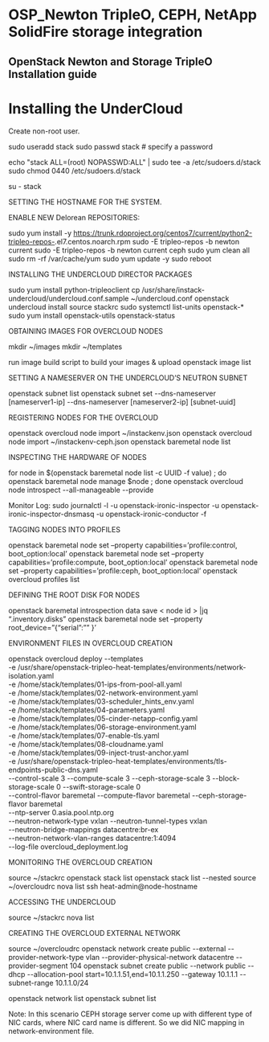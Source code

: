 # OSP_Newton TripleO, CEPH, NetApp SolidFire storage integration

OpenStack Newton and Storage TripleO Installation guide
-------------------------------------------------------------


Installing the UnderCloud
===================================
Create non-root user.

sudo useradd stack
sudo passwd stack  # specify a password

echo "stack ALL=(root) NOPASSWD:ALL" | sudo tee -a /etc/sudoers.d/stack
sudo chmod 0440 /etc/sudoers.d/stack

su - stack


SETTING THE HOSTNAME FOR THE SYSTEM.

ENABLE NEW Delorean REPOSITORIES:

sudo yum install -y https://trunk.rdoproject.org/centos7/current/python2-tripleo-repos-<version>.el7.centos.noarch.rpm
sudo -E tripleo-repos -b newton current
sudo -E tripleo-repos -b newton current ceph
sudo yum clean all
sudo rm -rf /var/cache/yum
sudo yum update -y
sudo reboot

INSTALLING THE UNDERCLOUD DIRECTOR PACKAGES

sudo yum install python-tripleoclient
cp /usr/share/instack-undercloud/undercloud.conf.sample ~/undercloud.conf
openstack undercloud install
source stackrc
sudo systemctl list-units openstack-*
sudo yum install openstack-utils
openstack-status

OBTAINING IMAGES FOR OVERCLOUD NODES

mkdir ~/images
mkdir ~/templates

run image build script to build your images & upload
openstack image list


SETTING A NAMESERVER ON THE UNDERCLOUD’S NEUTRON SUBNET

openstack subnet list
openstack subnet set --dns-nameserver [nameserver1-ip] --dns-nameserver [nameserver2-ip] [subnet-uuid]


REGISTERING NODES FOR THE OVERCLOUD

openstack overcloud node import ~/instackenv.json
openstack overcloud node import ~/instackenv-ceph.json
openstack baremetal node list

INSPECTING THE HARDWARE OF NODES

for node in $(openstack baremetal node list -c UUID -f value) ; do openstack baremetal node manage $node ; done
openstack overcloud node introspect --all-manageable --provide

Monitor Log:
sudo journalctl -l -u openstack-ironic-inspector -u openstack-ironic-inspector-dnsmasq -u openstack-ironic-conductor -f


TAGGING NODES INTO PROFILES

openstack baremetal node set –property capabilities=’profile:control, boot_option:local’  <control-node-id>
openstack baremetal node set –property capabilities=’profile:compute, boot_option:local’  <compute-node-id>
openstack baremetal node set –property capabilities=’profile:ceph, boot_option:local’  <ceph-node-id>
openstack overcloud profiles list


DEFINING THE ROOT DISK FOR NODES

openstack baremetal introspection data save < node id > |jq “.inventory.disks”
openstack baremetal node set –property root_device=”{“serial”:”<root-disk-of-the-system>” }’ <node id>


ENVIRONMENT FILES IN OVERCLOUD CREATION

openstack overcloud deploy --templates \
-e /usr/share/openstack-tripleo-heat-templates/environments/network-isolation.yaml \
-e /home/stack/templates/01-ips-from-pool-all.yaml \
-e /home/stack/templates/02-network-environment.yaml \
-e /home/stack/templates/03-scheduler_hints_env.yaml \
-e /home/stack/templates/04-parameters.yaml \
-e /home/stack/templates/05-cinder-netapp-config.yaml \
-e /home/stack/templates/06-storage-environment.yaml \
-e /home/stack/templates/07-enable-tls.yaml \
-e /home/stack/templates/08-cloudname.yaml \
-e /home/stack/templates/09-inject-trust-anchor.yaml \
-e /usr/share/openstack-tripleo-heat-templates/environments/tls-endpoints-public-dns.yaml \
--control-scale 3 --compute-scale 3 --ceph-storage-scale 3 --block-storage-scale 0 --swift-storage-scale 0 \
--control-flavor baremetal --compute-flavor baremetal --ceph-storage-flavor baremetal \
--ntp-server 0.asia.pool.ntp.org \
--neutron-network-type vxlan --neutron-tunnel-types vxlan \
--neutron-bridge-mappings datacentre:br-ex \
--neutron-network-vlan-ranges datacentre:1:4094 \
--log-file overcloud_deployment.log


MONITORING THE OVERCLOUD CREATION

source ~/stackrc
openstack stack list
openstack stack list --nested
source ~/overcloudrc
nova list
ssh heat-admin@node-hostname


ACCESSING THE UNDERCLOUD

source ~/stackrc
nova list


CREATING THE OVERCLOUD EXTERNAL NETWORK

source ~/overcloudrc
openstack network create public --external --provider-network-type vlan --provider-physical-network datacentre --provider-segment 104
openstack subnet create public --network public --dhcp --allocation-pool start=10.1.1.51,end=10.1.1.250 --gateway 10.1.1.1 --subnet-range 10.1.1.0/24

openstack network list
openstack subnet list


Note: In this scenario CEPH storage server come up with different type of NIC cards, where NIC card name is different. So we did NIC mapping in network-environment file.

